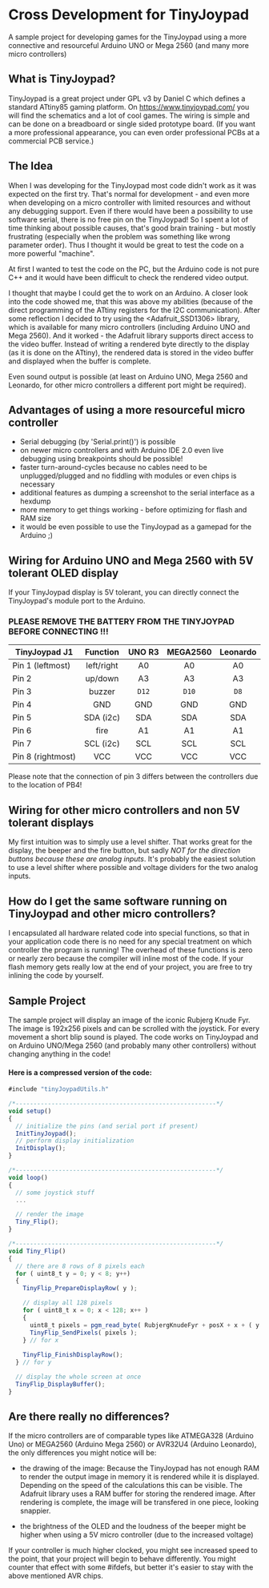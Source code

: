 # Cross Development for TinyJoypad
 A sample project for developing games for the TinyJoypad using a more connective and resourceful Arduino UNO or Mega 2560 (and many more micro controllers)
 

## What is TinyJoypad?
TinyJoypad is a great project under GPL v3 by Daniel C which defines a standard ATtiny85 gaming platform.
On https://www.tinyjoypad.com/ you will find the schematics and a lot of cool games.
The wiring is simple and can be done on a breadboard or single sided prototype board.
(If you want a more professional appearance, you can even order professional PCBs at a commercial
PCB service.)


## The Idea
When I was developing for the TinyJoypad most code didn't work as it was expected on the first try.
That's normal for development - and even more when developing on a micro controller with limited resources and without any debugging support.
Even if there would have been a possibility to use software serial, there is no free pin on the TinyJoypad!
So I spent a lot of time thinking about possible causes, that's good brain training - but mostly frustrating (especially when the problem was something like wrong parameter order). Thus I thought it would be great to test the code on a more powerful "machine".

At first I wanted to test the code on the PC, but the Arduino code is not pure C++ and it would have been difficult to check the rendered video output.

I thought that maybe I could get the <ssd1306xled> to work on an Arduino. A closer look into the code showed me, that this was above my abilities (because of the direct programming of the ATtiny registers for the I2C communication).
After some reflection I decided to try using the <Adafruit_SSD1306> library, which is available for many micro controllers (including Arduino UNO and Mega 2560).
And it worked - the Adafruit library supports direct access to the video buffer. Instead of writing a rendered byte directly to the display (as it is done on the ATtiny), the rendered data is stored in the video buffer and displayed when the buffer is complete.

Even sound output is possible (at least on Arduino UNO, Mega 2560 and Leonardo, for other micro controllers a different port might be required).


## Advantages of using a more resourceful micro controller
* Serial debugging (by 'Serial.print()') is possible
* on newer micro controllers and with Arduino IDE 2.0 even live debugging using breakpoints should be possible!
* faster turn-around-cycles because no cables need to be unplugged/plugged and no fiddling with modules or even chips
is necessary
* additional features as dumping a screenshot to the serial interface as a hexdump
* more memory to get things working - before optimizing for flash and RAM size
* it would be even possible to use the TinyJoypad as a gamepad for the Arduino ;) 


## Wiring for Arduino UNO and Mega 2560 with 5V tolerant OLED display
If your TinyJoypad display is 5V tolerant, you can directly connect the TinyJoypad's module port to the Arduino.

### PLEASE REMOVE THE BATTERY FROM THE TINYJOYPAD BEFORE CONNECTING !!!

 
| TinyJoypad J1    | Function      | UNO R3        | MEGA2560      | Leonardo      |
| ---------------- |:-------------:|:-------------:|:-------------:|:-------------:|
| Pin 1 (leftmost) | left/right    | A0            | A0            | A0            |
| Pin 2            | up/down       | A3            | A3            | A3            |
| Pin 3            | buzzer        | `D12`         | `D10`         | `D8`          |
| Pin 4            | GND           | GND           | GND           | GND           |
| Pin 5            | SDA (i2c)     | SDA           | SDA           | SDA           |
| Pin 6            | fire          | A1            | A1            | A1            |
| Pin 7            | SCL (i2c)     | SCL           | SCL           | SCL           |
| Pin 8 (rightmost)| VCC           | VCC           | VCC           | VCC           |
 
Please note that the connection of pin 3 differs between the controllers due to the location of PB4!


## Wiring for other micro controllers and non 5V tolerant displays
My first intuition was to simply use a level shifter. That works great for the display, the beeper and the fire button, but sadly *NOT for the direction buttons because these are analog inputs*.
It's probably the easiest solution to use a level shifter where possible and voltage dividers for the two analog inputs.


## How do I get the same software running on TinyJoypad and other micro controllers?
I encapsulated all hardware related code into special functions, so that in your application code there is no need 
for any special treatment on which controller the program is running!
The overhead of these functions is zero or nearly zero because the compiler will inline most of the code.
If your flash memory gets really low at the end of your project, you are free to try inlining the code by yourself.

## Sample Project
The sample project  will display an image of the iconic Rubjerg Knude Fyr. The image is 192x256 pixels and can be scrolled with the joystick. For every movement a short blip sound is played.
The code works on TinyJoypad and on Arduino UNO/Mega 2560 (and probably many other controllers) without changing anything in the code!

#### Here is a compressed version of the code:

```javascript
#include "tinyJoypadUtils.h"

/*--------------------------------------------------------*/
void setup()
{
  // initialize the pins (and serial port if present)
  InitTinyJoypad();
  // perform display initialization
  InitDisplay();
}

/*--------------------------------------------------------*/
void loop()
{
  // some joystick stuff
  ...

  // render the image
  Tiny_Flip();  
}

/*--------------------------------------------------------*/
void Tiny_Flip()
{
  // there are 8 rows of 8 pixels each
  for ( uint8_t y = 0; y < 8; y++)
  {
    TinyFlip_PrepareDisplayRow( y );

    // display all 128 pixels
    for ( uint8_t x = 0; x < 128; x++ )
    {
      uint8_t pixels = pgm_read_byte( RubjergKnudeFyr + posX + x + ( y + posY ) * IMAGE_COLS );
      TinyFlip_SendPixels( pixels );
    } // for x
    
    TinyFlip_FinishDisplayRow();
  } // for y

  // display the whole screen at once
  TinyFlip_DisplayBuffer();
}
```


## Are there really no differences?
If the micro controllers are of comparable types like ATMEGA328 (Arduino Uno) or MEGA2560 (Arduino Mega 2560) or AVR32U4 (Arduino Leonardo), the only differences you might notice will be:

* the drawing of the image: Because the TinyJoypad has not enough RAM to render the output image in memory it is rendered while it is displayed. Depending on the speed of the calculations this can be visible. The Adafruit library uses a RAM buffer for storing the rendered image. After rendering is complete, the image will be transfered in one piece, looking snappier.

* the brightness of the OLED and the loudness of the beeper might be higher when using a 5V micro controller (due to the increased voltage)

If your controller is much higher clocked, you might see increased speed to the point, that your project will begin to behave differently.
You might counter that effect with some #ifdefs, but better it's easier to stay with the above mentioned AVR chips.



